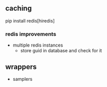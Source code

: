 ## caching
pip install redis[hiredis]
### redis improvements
- multiple redis instances
  - store guid in database and check for it 

## wrappers
- samplers